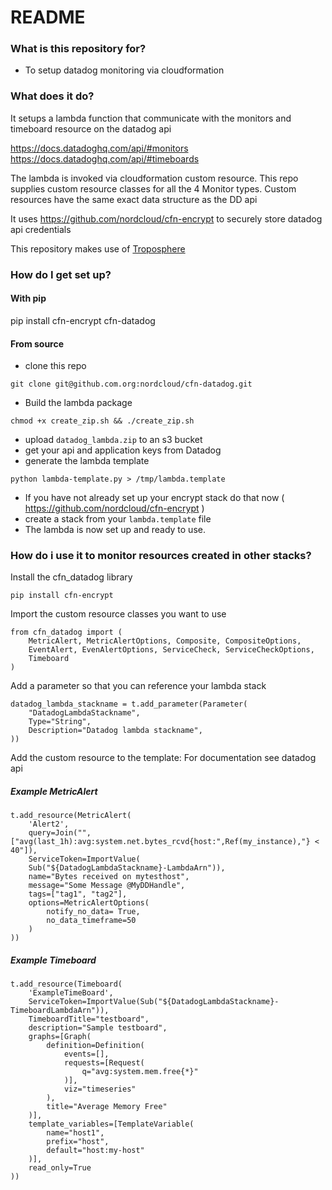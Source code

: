 # README #

### What is this repository for? ###

* To setup datadog monitoring via cloudformation

### What does it do? ###

It setups a lambda function that communicate with the monitors and timeboard resource
on the datadog api

https://docs.datadoghq.com/api/#monitors
https://docs.datadoghq.com/api/#timeboards

The lambda is invoked via cloudformation custom resource. This repo
supplies custom resource classes for all the 4 Monitor types.
Custom resources have the same exact data structure as the DD api

It uses https://github.com/nordcloud/cfn-encrypt to securely store
datadog api credentials

This repository makes use of [Troposphere](https://github.com/cloudtools/troposphere)

### How do I get set up? ###

#### With pip ####
pip install cfn-encrypt cfn-datadog

#### From source ####
* clone this repo
~~~~
git clone git@github.com.org:nordcloud/cfn-datadog.git
~~~~

* Build the lambda package
~~~~
chmod +x create_zip.sh && ./create_zip.sh
~~~~

* upload `datadog_lambda.zip` to an s3 bucket
* get your api and application keys from Datadog
* generate the lambda template
~~~~
python lambda-template.py > /tmp/lambda.template
~~~~
* If you have not already set up your encrypt stack do that now ( https://github.com/nordcloud/cfn-encrypt )
* create a stack from your `lambda.template` file
* The lambda is now set up and ready to use.


### How do i use it to monitor resources created in other stacks? ###

Install the cfn_datadog library
~~~~
pip install cfn-encrypt
~~~~

Import the custom resource classes you want to use
~~~~
from cfn_datadog import (
    MetricAlert, MetricAlertOptions, Composite, CompositeOptions,
    EventAlert, EvenAlertOptions, ServiceCheck, ServiceCheckOptions,
    Timeboard
)
~~~~

Add a parameter so that you can reference your lambda stack
~~~~
datadog_lambda_stackname = t.add_parameter(Parameter(
    "DatadogLambdaStackname",
    Type="String",
    Description="Datadog lambda stackname",
))
~~~~

Add the custom resource to the template: For documentation see datadog api

##### Example MetricAlert
~~~~
t.add_resource(MetricAlert(
    'Alert2',
    query=Join("",["avg(last_1h):avg:system.net.bytes_rcvd{host:",Ref(my_instance),"} < 40"]),
    ServiceToken=ImportValue(
    Sub("${DatadogLambdaStackname}-LambdaArn")),
    name="Bytes received on mytesthost",
    message="Some Message @MyDDHandle",
    tags=["tag1", "tag2"],
    options=MetricAlertOptions(
        notify_no_data= True,
        no_data_timeframe=50
    )
))
~~~~

##### Example Timeboard

~~~~
t.add_resource(Timeboard(
    'ExampleTimeBoard',
    ServiceToken=ImportValue(Sub("${DatadogLambdaStackname}-TimeboardLambdaArn")),
    TimeboardTitle="testboard",
    description="Sample testboard",
    graphs=[Graph(
        definition=Definition(
            events=[],
            requests=[Request(
                q="avg:system.mem.free{*}"
            )],
            viz="timeseries"
        ),
        title="Average Memory Free"
    )],
    template_variables=[TemplateVariable(
        name="host1",
        prefix="host",
        default="host:my-host"
    )],
    read_only=True
))
~~~~

